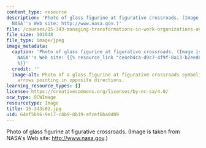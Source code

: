 ```yaml
---
content_type: resource
description: 'Photo of glass figurine at figurative crossroads. (Image is taken from
  NASA''s Web site: http://www.nasa.gov.)'
file: /courses/15-343-managing-transformations-in-work-organizations-and-society-spring-2002/64ef5b969e17c4b98b19afcef0ba8d09_15-343s02.jpg
file_size: 101048
file_type: image/jpeg
image_metadata:
  caption: 'Photo of glass figurine at figurative crossroads. (Image is taken from
    NASA''s Web site: {{% resource_link "ce4eb4ca-d9c7-4f9f-8a13-b2eed66a4d89" "http://www.nasa.gov.)"
    %}}'
  credit: ''
  image-alt: Photo of a glass figurine at figurative crossroads symbolized by four
    arrows pointing in opposite directions.
learning_resource_types: []
license: https://creativecommons.org/licenses/by-nc-sa/4.0/
ocw_type: OCWImage
resourcetype: Image
title: 15-343s02.jpg
uid: 64ef5b96-9e17-c4b9-8b19-afcef0ba8d09
---
```

Photo of glass figurine at figurative crossroads. (Image is taken from NASA's Web site: http://www.nasa.gov.)
